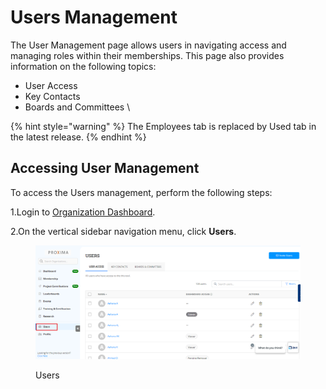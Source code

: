 # Users Management

The User Management page allows users in navigating access and managing roles within their memberships. This page also provides information on the following topics:

* User Access
* Key Contacts
* Boards and Committees \


{% hint style="warning" %}
The Employees tab is replaced by Used tab in the latest release.&#x20;
{% endhint %}

## Accessing User Management

To access the Users management, perform the following steps:

1.Login to [Organization Dashboard](https://myorg.lfx.dev).

2.On the vertical sidebar navigation menu, click **Users**.

<figure><img src="../../.gitbook/assets/User.png" alt=""><figcaption><p>Users</p></figcaption></figure>
